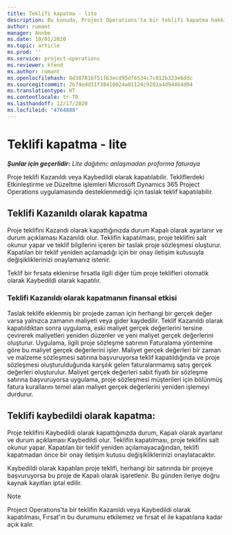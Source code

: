 ```yaml
---
title: Teklifi kapatma - lite
description: Bu konuda, Project Operations'ta bir teklifi kapatma hakkında bilgiler sağlanmaktadır.
author: rumant
manager: Annbe
ms.date: 10/01/2020
ms.topic: article
ms.prod: ''
ms.service: project-operations
ms.reviewer: kfend
ms.author: rumant
ms.openlocfilehash: 8d387816f51f63ecd95df6534c7c012b323e6ddc
ms.sourcegitcommit: 2b74edd31f38410024a01124c9202a4d94464d04
ms.translationtype: HT
ms.contentlocale: tr-TR
ms.lasthandoff: 12/17/2020
ms.locfileid: "4764888"
---
```

# <a name="close-a-quote---lite"></a>Teklifi kapatma - lite

_**Şunlar için geçerlidir:** Lite dağıtımı: anlaşmadan proforma faturaya_

Proje teklifi Kazanıldı veya Kaybedildi olarak kapatılabilir. Tekliflerdeki Etkinleştirme ve Düzeltme işlemleri Microsoft Dynamics 365 Project Operations uygulamasında desteklenmediği için taslak teklif kapatılabilir.

## <a name="close-a-quote-as-won"></a>Teklifi Kazanıldı olarak kapatma

Proje teklifini Kazandı olarak kapattığınızda durum Kapalı olarak ayarlanır ve durum açıklaması Kazanıldı olur. Teklifin kapatılması, proje teklifini salt okunur yapar ve teklif bilgilerini içeren bir taslak proje sözleşmesi oluşturur. Kapatılan bir teklif yeniden açılamadığı için bir onay iletişim kutusuyla değişikliklerinizi onaylamanız istenir.

Teklif bir fırsata eklenirse fırsatla ilgili diğer tüm proje teklifleri otomatik olarak Kaybedildi olarak kapatılır.

### <a name="financial-impact-of-closing-a-quote-as-won"></a>Teklifi Kazanıldı olarak kapatmanın finansal etkisi

Taslak teklife eklenmiş bir projede zaman için herhangi bir gerçek değer varsa yalnızca zamanın maliyeti veya gider kaydedilir. Teklif Kazanıldı olarak kapatıldıktan sonra uygulama, eski maliyet gerçek değerlerini tersine çevirerek maliyetleri yeniden düzenler ve yeni maliyet gerçek değerlerini oluşturur. Uygulama, ilgili proje sözleşme satırının Faturalama yöntemine göre bu maliyet gerçek değerlerini işler. Maliyet gerçek değerleri bir zaman ve malzeme sözleşmesi satırına başvuruyorsa teklif kapatıldığında ve proje sözleşmesi oluşturulduğunda karşılık gelen faturalanmamış satış gerçek değerleri oluşturulur. Maliyet gerçek değerleri sabit fiyatlı bir sözleşme satırına başvuruyorsa uygulama, proje sözleşmesi müşterileri için bölünmüş fatura kurallarını temel alan maliyet gerçek değerlerini yeniden işlemeyi durdurur.

## <a name="closing-a-quote-as-lost"></a>Teklifi kaybedildi olarak kapatma:

Proje teklifini Kaybedildi olarak kapattığınızda durum, Kapalı olarak ayarlanır ve durum açıklaması Kaybedildi olur. Teklifin kapatılması, proje teklifini salt okunur yapar. Kapatılan bir teklif yeniden açılamayacağından, teklifi kapatmadan önce bir onay iletişim kutusu değişikliklerinizi onaylatacaktır.

Kaybedildi olarak kapatılan proje teklifi, herhangi bir satırında bir projeye başvuruyorsa bu proje de Kapalı olarak işaretlenir. Bu günden ileriye doğru kaynak kayıtları iptal edilir.

> [!NOTE]
> Project Operations'ta bir teklifin Kazanıldı veya Kaybedildi olarak kapatılması, Fırsat'ın bu durumunu etkilemez ve fırsat el ile kapatılana kadar açık kalır.
